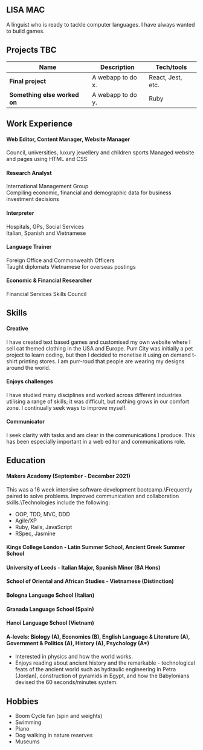 ## LISA MAC

A linguist who is ready to tackle computer languages. I have always wanted to build games.

## Projects TBC

| Name                         | Description       | Tech/tools        |
| ---------------------------- | ----------------- | ----------------- |
| **Final project**            | A webapp to do x. | React, Jest, etc. |
| **Something else worked on** | A webapp to do y. | Ruby              |

## Work Experience

#### Web Editor, Content Manager, Website Manager
Council, universities, luxury jewellery and children sports
Managed website and pages using HTML and CSS

#### Research Analyst
International Management Group\
Compiling economic, financial and demographic data for business investment decisions

#### Interpreter
Hospitals, GPs, Social Services\
Italian, Spanish and Vietnamese

#### Language Trainer
Foreign Office and Commonwealth Officers\
Taught diplomats Vietnamese for overseas postings

#### Economic & Financial Researcher
Financial Services Skills Council 

## Skills

#### Creative
I have created text based games and customised my own website where I sell cat themed clothing in the USA and Europe.   Purr City was initially a pet project to learn coding, but then I decided to monetise it using on demand t-shirt printing stores.  I am purr-roud that people are wearing my designs around the world. 

#### Enjoys challenges
I have studied many disciplines and worked across different industries utilising a range of skills; it was difficult, but nothing grows in our comfort zone. I continually seek ways to improve myself.  

#### Communicator
I seek clarity with tasks and am clear in the communications I produce. This has been especially important in a web editor and communications role. 

## Education

#### Makers Academy (September - December 2021)
This was a 16 week intensive software development bootcamp.\Frequently paired to solve problems. Improved communication and collaboration skills.\Technologies include the following: 
- OOP, TDD, MVC, DDD
- Agile/XP
- Ruby, Rails, JavaScript
- RSpec, Jasmine

#### Kings College London - Latin Summer School, Ancient Greek Summer School

#### University of Leeds - Italian Major, Spanish Minor (BA Hons)

#### School of Oriental and African Studies - Vietnamese (Distinction)

#### Bologna Language School (Italian)

#### Granada Language School (Spain)

#### Hanoi Language School (Vietnam)

#### A-levels: Biology (A), Economics (B), English Language & Literature (A), Government & Politics (A), History (A), Psychology (A*)

- Interested in physics and how the world works. 
- Enjoys reading about ancient history and the remarkable - technological feats of the ancient world such as hydraulic engineering in Petra (Jordan), construction of pyramids in Egypt, and how the Babylonians devised the 60 seconds/minutes system.

## Hobbies

- Boom Cycle fan (spin and weights)
- Swimming
- Piano 
- Dog walking in nature reserves
- Museums
